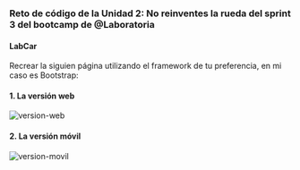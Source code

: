 ### Reto de código de la Unidad 2: No reinventes la rueda del sprint 3 del bootcamp de @Laboratoria

#### LabCar

Recrear la siguien página utilizando el framework de tu preferencia, en mi caso es Bootstrap:

#### 1. La versión web

![version-web](https://fotos.subefotos.com/6be650fe741010c91a2852ae19ae6e03o.png)

#### 2. La versión móvil

![version-movil](https://fotos.subefotos.com/48b6c1416d594245521b16671ba5d0f8o.png)
